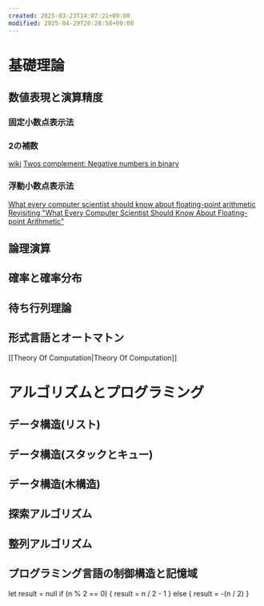 ```yaml
---
created: 2025-03-23T14:07:21+09:00
modified: 2025-04-29T20:28:58+09:00
---
```


# 基礎理論
## 数値表現と演算精度

### 固定小数点表示法

### 2の補数

[wiki](https://en.wikipedia.org/wiki/Two%27s_complement)
[Twos complement: Negative numbers in binary](https://www.youtube.com/watch?v=4qH4unVtJkE)

### 浮動小数点表示法

[What every computer scientist should know about floating-point arithmetic](https://www.itu.dk/~sestoft/bachelor/IEEE754_article.pdf)
[Revisiting "What Every Computer Scientist Should Know About Floating-point Arithmetic"](https://arxiv.org/abs/2012.02492)
## 論理演算

## 確率と確率分布

## 待ち行列理論

## 形式言語とオートマトン

[[Theory Of Computation|Theory Of Computation]]

# アルゴリズムとプログラミング

## データ構造(リスト)
## データ構造(スタックとキュー)
## データ構造(木構造)
## 探索アルゴリズム

## 整列アルゴリズム
## プログラミング言語の制御構造と記憶域

let result = null
if (n % 2 == 0) {
	result = n / 2 - 1
} else {
	result = -(n / 2)
}
